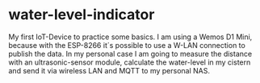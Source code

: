 # water-level-indicator
My first IoT-Device to practice some basics. I am using a Wemos D1 Mini, because with the ESP-8266 it´s possible to use a W-LAN connection to publish the data. In my personal case  I am going to measure the distance with an ultrasonic-sensor module, calculate the water-level in my cistern and send it via wireless LAN and MQTT to my personal NAS.


